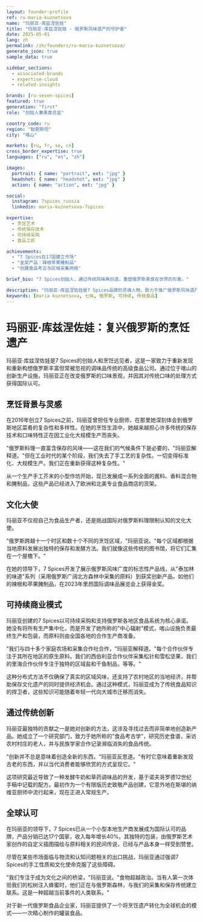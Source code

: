 ```yaml
---
layout: founder-profile
ref: ru-maria-kuznetsova
name: "玛丽亚·库兹涅佐娃"
title: "玛丽亚·库兹涅佐娃 - 俄罗斯风味遗产的守护者"
date: 2025-05-01
lang: zh
permalink: /zh/founders/ru-maria-kuznetsova/
generate_json: true
sample_data: true

sidebar_sections:
  - associated-brands
  - expertise-cloud
  - related-insights

brands: [ru-seven-spices]
featured: true
generation: "first"
role: "创始人兼美食总监"

country_code: ru
region: "鞑靼斯坦"
city: "喀山"

markets: [ru, fr, se, cn]
cross_border_expertise: true
languages: ["ru", "en", "zh"]

images:
  portrait: { name: "portrait", ext: "jpg" }
  headshot: { name: "headshot", ext: "jpg" }
  action: { name: "action", ext: "jpg" }

social:
  instagram: 7spices_russia
  linkedin: maria-kuznetsova-7spices

expertise:
  - 烹饪艺术
  - 传统保存技术
  - 可持续采购
  - 食品工匠

achievements:
  - "7 Spices在17国建立市场"
  - "金奖产品：辣根苹果腌制品"
  - "创建食品考古与区域采集网络"

brief_bio: "7 Spices创始人，通过传统风味再创造，重塑俄罗斯美食在世界的形象。"

description: "玛丽亚·库兹涅佐娃是7 Spices品牌的灵魂人物，致力于推广俄罗斯风味遗产与全球美食文化的融合。"
keywords: [maria kuznetsova, 七味, 俄罗斯, 可持续, 传统食品]
---
```


# 玛丽亚·库兹涅佐娃：复兴俄罗斯的烹饪遗产

玛丽亚·库兹涅佐娃是7 Spices的创始人和烹饪远见者，这是一家致力于重新发现和重新构想俄罗斯丰富但常被忽视的调味品传统的高级食品公司。通过位于喀山的创新生产设施，玛丽亚正在改变俄罗斯的口味景观，并因其对传统口味的处理方式获得国际认可。

## 烹饪背景与灵感

在2016年创立7 Spices之前，玛丽亚曾担任专业厨师，在那里她深刻体会到俄罗斯地区菜肴的复杂性和多样性。在她的烹饪生涯中，她越来越担心许多传统的保存技术和口味特性正在因工业化大规模生产而丧失。

"俄罗斯料理一直富含保存的风味——这在我们的气候条件下是必要的，"玛丽亚解释道。"但在工业时代的某个阶段，我们失去了手工艺的复杂性。一切变得标准化、大规模生产。我们正在重新获得这种复杂性。"

从一个生产手工芥末的小型作坊开始，现已发展成一系列全面的酱料、香料混合物和腌制品，这些产品已经进入了欧洲和北美专业食品商店的货架。

## 文化大使

玛丽亚不仅视自己为食品生产者，还是挑战国际对俄罗斯料理限制认知的文化大使。

"俄罗斯跨越十一个时区和数十个不同的烹饪区域，"玛丽亚说。"每个区域都根据当地原料发展出独特的保存和发酵方法。我们就像这些传统的图书馆，将它们汇集在一个屋檐下。"

在她的领导下，7 Spices开发了展示俄罗斯风味广度的标志性产品线，从"泰加林的味道"系列（采用俄罗斯广阔北方森林中采集的原料）到获奖创新产品，如他们的辣根和苹果腌制品，在2023年里昂国际调味品展览会上获得金奖。

## 可持续商业模式

玛丽亚创建的7 Spices以可持续采购和支持俄罗斯各地区食品系统为核心承诺。她没有将所有生产集中化，而是开发了她所称的"中心辐射"模式，喀山设施负责最终生产和包装，而原料则由全国各地的合作生产商准备。

"我们与四十多个家庭农场和采集合作社合作，"玛丽亚解释道。"每个合作伙伴专注于其所在地区的原生原料。我们的西伯利亚合作伙伴采集松针和雪松坚果，我们的里海合作伙伴专注于独特的区域盐和干鱼制品，等等。"

这种分布式方法不仅确保了真实的区域风味，还支持了农村地区的当地经济，并帮助保存文化遗产的同时提供经济机会。通过这种模式，玛丽亚成为了传统食品知识的捍卫者，这些知识可能随着年轻一代向大城市迁移而消失。

## 通过传统创新

玛丽亚最独特的贡献之一是她对创新的方法，这涉及寻找过去而非简单地创造新产品。她成立了一个研究部门，致力于她所称的"食品考古学"，研究历史食谱，采访农村村庄的老人，并与民族学家合作记录濒临消失的食品传统。

"创新并不总是意味着创造全新的东西，"玛丽亚反思道。"有时它意味着重新发现古老的东西，并以当代消费者能够欣赏的方式呈现它。"

这项研究最近导致了一种发酵牛奶和草药调味品的开发，基于诺夫哥罗德12世纪手稿中记载的配方。最初作为一个有限版历史致敬产品创建，它意外地在斯堪的纳维亚厨师中流行起来，现在正进入常规生产。

## 全球认可

在玛丽亚的领导下，7 Spices已从一个小型本地生产商发展成为国际认可的品牌，产品分销已达17个国家，收入每年增长40%。其独特的包装，由俄罗斯艺术家创作的自定义插图描绘与原料相关的民间传说，已经与产品本身一样受到赞誉。

尽管在某些市场面临与物流和认知问题相关的出口挑战，玛丽亚通过强调7 Spices的手工性质和文化使命克服了这些障碍。

"我们专注于成为文化之间的桥梁，"玛丽亚说。"食物超越政治。当有人第一次体验我们的松树注入蜂蜜时，他们正在与俄罗斯森林，与我们的采集和保存传统建立联系。这是一种超越当前事件的人类联系。"

对于新一代俄罗斯食品企业家，玛丽亚提供了一个将烹饪遗产转化为全球机会的模式——一次精心制作的罐装食品。
